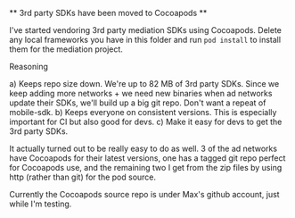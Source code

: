 ** 3rd party SDKs have been moved to Cocoapods **

I've started vendoring 3rd party mediation SDKs using Cocoapods. Delete any local frameworks you have in this folder and run `pod install` to install them for the mediation project.

Reasoning

a) Keeps repo size down. We're up to 82 MB of 3rd party SDKs. Since we keep adding more networks + we need new binaries when ad networks update their SDKs, we'll build up a big git repo. Don't want a repeat of mobile-sdk.
b) Keeps everyone on consistent versions. This is especially important for CI but also good for devs.
c) Make it easy for devs to get the 3rd party SDKs.

It actually turned out to be really easy to do as well. 3 of the ad networks have Cocoapods for their latest versions, one has a tagged git repo perfect for Cocoapods use, and the remaining two I get from the zip files by using http (rather than git) for the pod source.

Currently the Cocoapods source repo is under Max's github account, just while I'm testing.
